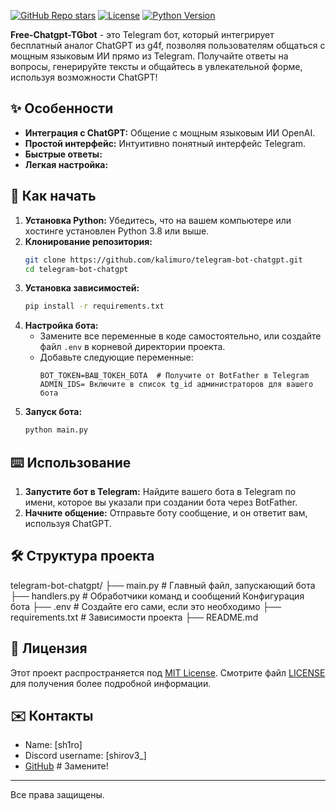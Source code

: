 [![GitHub Repo stars](https://img.shields.io/github/stars/kalimuro/telegram-bot-chatgpt?style=social)](https://github.com/kalimuro/telegram-bot-chatgpt)
[![License](https://img.shields.io/github/license/kalimuro/telegram-bot-chatgpt)](LICENSE)
[![Python Version](https://img.shields.io/badge/Python-3.8+-blue.svg)](https://www.python.org/)

**Free-Chatgpt-TGbot** - это Telegram бот, который интегрирует бесплатный аналог ChatGPT из g4f, позволяя пользователям общаться с мощным языковым ИИ прямо из Telegram.  Получайте ответы на вопросы, генерируйте тексты и общайтесь в увлекательной форме, используя возможности ChatGPT!

## ✨ Особенности

*   **Интеграция с ChatGPT:** Общение с мощным языковым ИИ OpenAI.
*   **Простой интерфейс:**  Интуитивно понятный интерфейс Telegram.
*   **Быстрые ответы:** 
*   **Легкая настройка:**

## 🚀 Как начать

1.  **Установка Python:**  Убедитесь, что на вашем компьютере или хостинге установлен Python 3.8 или выше.
2.  **Клонирование репозитория:**
    ```bash
    git clone https://github.com/kalimuro/telegram-bot-chatgpt.git 
    cd telegram-bot-chatgpt
    ```
3.  **Установка зависимостей:**
    ```bash
    pip install -r requirements.txt
    ```
4.  **Настройка бота:**
    *   Замените все переменные в коде самостоятельно, или создайте файл `.env` в корневой директории проекта.
    *   Добавьте следующие переменные:
        ```
        BOT_TOKEN=ВАШ_ТОКЕН_БОТА  # Получите от BotFather в Telegram
        ADMIN_IDS= Включите в список tg_id администраторов для вашего бота 
        ```
6.  **Запуск бота:**
    ```bash
    python main.py 
    ```

## ⌨️ Использование

1.  **Запустите бот в Telegram:** Найдите вашего бота в Telegram по имени, которое вы указали при создании бота через BotFather.
2.  **Начните общение:** Отправьте боту сообщение, и он ответит вам, используя ChatGPT.

## 🛠️ Структура проекта

telegram-bot-chatgpt/ ├── main.py # Главный файл, запускающий бота ├── handlers.py # Обработчики команд и сообщений Конфигурация бота ├── .env # Создайте его сами, если это необходимо ├── requirements.txt # Зависимости проекта ├── README.md 

## 📜 Лицензия

Этот проект распространяется под [MIT License](LICENSE).  Смотрите файл [LICENSE](LICENSE) для получения более подробной информации.

## ✉️ Контакты

*   Name: [sh1ro]
*   Discord username: [shirov3_]
*   [GitHub](https://github.com/kalimuro)  # Замените!

---

Все права защищены.
